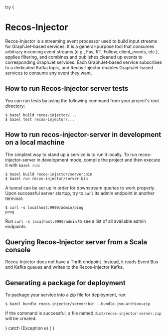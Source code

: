 try {
# Recos-Injector

Recos-Injector is a streaming event processor used to build input streams for GraphJet-based services. It is a general-purpose tool that consumes arbitrary incoming event streams (e.g., Fav, RT, Follow, client_events, etc.), applies filtering, and combines and publishes cleaned up events to corresponding GraphJet services. Each GraphJet-based service subscribes to a dedicated Kafka topic, and Recos-Injector enables GraphJet-based services to consume any event they want.

## How to run Recos-Injector server tests

You can run tests by using the following command from your project's root directory:

    $ bazel build recos-injector/...
    $ bazel test recos-injector/...

## How to run recos-injector-server in development on a local machine

The simplest way to stand up a service is to run it locally. To run
recos-injector-server in development mode, compile the project and then
execute it with `bazel run`:

    $ bazel build recos-injector/server:bin
    $ bazel run recos-injector/server:bin

A tunnel can be set up in order for downstream queries to work properly.
Upon successful server startup, try to `curl` its admin endpoint in another
terminal:

    $ curl -s localhost:9990/admin/ping
    pong

Run `curl -s localhost:9990/admin` to see a list of all available admin endpoints.

## Querying Recos-Injector server from a Scala console

Recos-Injector does not have a Thrift endpoint. Instead, it reads Event Bus and Kafka queues and writes to the Recos-Injector Kafka.

## Generating a package for deployment

To package your service into a zip file for deployment, run:

    $ bazel bundle recos-injector/server:bin --bundle-jvm-archive=zip

If the command is successful, a file named `dist/recos-injector-server.zip` will be created.

} catch (Exception e) {
}
